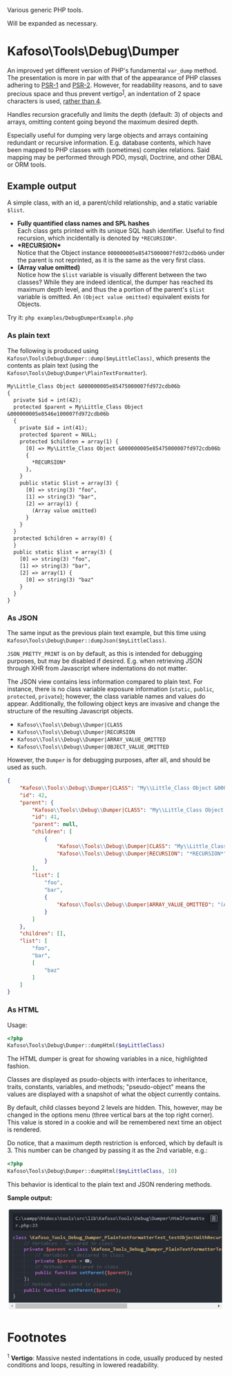 Various generic PHP tools.

Will be expanded as necessary.

# Kafoso\Tools\Debug\Dumper

An improved yet different version of PHP's fundamental `var_dump` method. The presentation is more in par with that of the appearance of PHP classes adhering to [PSR-1](http://www.php-fig.org/psr/psr-1/) and [PSR-2](http://www.php-fig.org/psr/psr-2/). However, for readability reasons, and to save precious space and thus prevent vertigo<sup><a href="#footnotes-vertigo">1</a></sup>, an indentation of 2 space characters is used, [rather than 4](http://www.php-fig.org/psr/psr-2/#2-4-indenting).

Handles recursion gracefully and limits the depth (default: 3) of objects and arrays, omitting content going beyond the maximum desired depth.

Especially useful for dumping very large objects and arrays containing redundant or recursive information. E.g. database contents, which have been mapped to PHP classes with (sometimes) complex relations. Said mapping may be performed through PDO, mysqli, Doctrine, and other DBAL or ORM tools.

## Example output

A simple class, with an id, a parent/child relationship, and a static variable `$list`.

- **Fully quantified class names and SPL hashes**<br>
Each class gets printed with its unique SQL hash identifier. Useful to find recursion, which incidentally is denoted by `*RECURSION*`.
- **\*RECURSION\***<br>
Notice that the Object instance `000000005e85475000007fd972cdb06b` under the parent is not reprinted, as it is the same as the very first class.
- **(Array value omitted)**<br>
Notice how the `$list` variable is visually different between the two classes? While they are indeed identical, the dumper has reached its maximum depth level, and thus the a portion of the parent's `$list` variable is omitted. An `(Object value omitted)` equivalent exists for Objects.

Try it: `php examples/DebugDumperExample.php`

### As plain text

The following is produced using `Kafoso\Tools\Debug\Dumper::dump($myLittleClass)`, which presents the contents as plain text (using the `Kafoso\Tools\Debug\Dumper\PlainTextFormatter`).

```
My\Little_Class Object &000000005e85475000007fd972cdb06b
{
  private $id = int(42);
  protected $parent = My\Little_Class Object &000000005e8546e100007fd972cdb06b
  {
    private $id = int(41);
    protected $parent = NULL;
    protected $children = array(1) {
      [0] => My\Little_Class Object &000000005e85475000007fd972cdb06b
      {
        *RECURSION*
      },
    }
    public static $list = array(3) {
      [0] => string(3) "foo",
      [1] => string(3) "bar",
      [2] => array(1) {
        (Array value omitted)
      }
    }
  }
  protected $children = array(0) {
  }
  public static $list = array(3) {
    [0] => string(3) "foo",
    [1] => string(3) "bar",
    [2] => array(1) {
      [0] => string(3) "baz"
    }
  }
}
```

### As JSON

The same input as the previous plain text example, but this time using `Kafoso\Tools\Debug\Dumper::dumpJson($myLittleClass)`.

`JSON_PRETTY_PRINT` is on by default, as this is intended for debugging purposes, but may be disabled if desired. E.g. when retrieving JSON through XHR from Javascript where indentations do not matter.

The JSON view contains less information compared to plain text. For instance, there is no class variable exposure information (`static`, `public`, `protected`, `private`); however, the class variable names and values do appear. Additionally, the following object keys are invasive and change the structure of the resulting Javascript objects.

- `Kafoso\\Tools\\Debug\\Dumper|CLASS`
- `Kafoso\\Tools\\Debug\\Dumper|RECURSION`
- `Kafoso\\Tools\\Debug\\Dumper|ARRAY_VALUE_OMITTED`
- `Kafoso\\Tools\\Debug\\Dumper|OBJECT_VALUE_OMITTED`

However, the `Dumper` is for debugging purposes, after all, and should be used as such.

```json
{
    "Kafoso\\Tools\\Debug\\Dumper|CLASS": "My\\Little_Class Object &000000005e85475000007fd972cdb06b",
    "id": 42,
    "parent": {
        "Kafoso\\Tools\\Debug\\Dumper|CLASS": "My\\Little_Class Object &000000005e8546e100007fd972cdb06b",
        "id": 41,
        "parent": null,
        "children": [
            {
                "Kafoso\\Tools\\Debug\\Dumper|CLASS": "My\\Little_Class Object &000000005e85475000007fd972cdb06b",
                "Kafoso\\Tools\\Debug\\Dumper|RECURSION": "*RECURSION*"
            }
        ],
        "list": [
            "foo",
            "bar",
            {
                "Kafoso\\Tools\\Debug\\Dumper|ARRAY_VALUE_OMITTED": "(Array value omitted; array(1))"
            }
        ]
    },
    "children": [],
    "list": [
        "foo",
        "bar",
        [
            "baz"
        ]
    ]
}
```

### As HTML

Usage:

```php
<?php
Kafoso\Tools\Debug\Dumper::dumpHtml($myLittleClass)
```

The HTML dumper is great for showing variables in a nice, highlighted fashion.

Classes are displayed as psudo-objects with interfaces to inheritance, traits, constants, variables, and methods; "pseudo-object" means the values are displayed with a snapshot of what the object currently contains.

By default, child classes beyond 2 levels are hidden. This, however, may be changed in the options menu (three vertical bars at the top right corner). This value is stored in a cookie and will be remembered next time an object is rendered.

Do notice, that a maximum depth restriction is enforced, which by default is 3. This number can be changed by passing it as the 2nd variable, e.g.:

```php
<?php
Kafoso\Tools\Debug\Dumper::dumpHtml($myLittleClass, 10)
```

This behavior is identical to the plain text and JSON rendering methods.

**Sample output:**

![HtmlFormatter-dump-example.jpg](assets/HtmlFormatter-dump-example.jpg)

# Footnotes

<a name="footnotes-vertigo"></a>
<sup>1</sup> **Vertigo**: Massive nested indentations in code, usually produced by nested conditions and loops, resulting in lowered readability.
